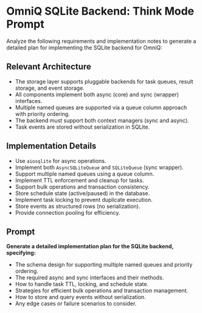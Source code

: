 # OmniQ SQLite Backend: Think Mode Prompt

Analyze the following requirements and implementation notes to generate a detailed plan for implementing the SQLite backend for OmniQ:

## Relevant Architecture

- The storage layer supports pluggable backends for task queues, result storage, and event storage.
- All components implement both async (core) and sync (wrapper) interfaces.
- Multiple named queues are supported via a queue column approach with priority ordering.
- The backend must support both context managers (sync and async).
- Task events are stored without serialization in SQLite.

## Implementation Details

- Use `aiosqlite` for async operations.
- Implement both `AsyncSQLiteQueue` and `SQLiteQueue` (sync wrapper).
- Support multiple named queues using a queue column.
- Implement TTL enforcement and cleanup for tasks.
- Support bulk operations and transaction consistency.
- Store schedule state (active/paused) in the database.
- Implement task locking to prevent duplicate execution.
- Store events as structured rows (no serialization).
- Provide connection pooling for efficiency.

## Prompt

**Generate a detailed implementation plan for the SQLite backend, specifying:**
- The schema design for supporting multiple named queues and priority ordering.
- The required async and sync interfaces and their methods.
- How to handle task TTL, locking, and schedule state.
- Strategies for efficient bulk operations and transaction management.
- How to store and query events without serialization.
- Any edge cases or failure scenarios to consider.